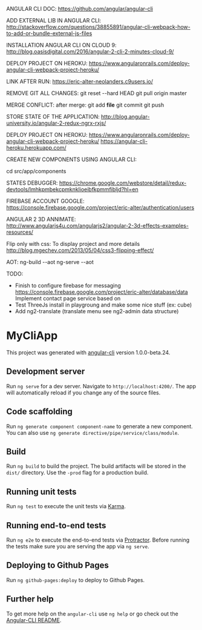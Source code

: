 ANGULAR CLI DOC:
https://github.com/angular/angular-cli

ADD EXTERNAL LIB IN ANGULAR CLI:
http://stackoverflow.com/questions/38855891/angular-cli-webpack-how-to-add-or-bundle-external-js-files

INSTALLATION ANGULAR CLI ON CLOUD 9:
http://blog.oasisdigital.com/2016/angular-2-cli-2-minutes-cloud-9/

DEPLOY PROJECT ON HEROKU:
https://www.angularonrails.com/deploy-angular-cli-webpack-project-heroku/

LINK AFTER RUN:
https://eric-alter-neolanders.c9users.io/


REMOVE GIT ALL CHANGES:
git reset --hard HEAD
git pull origin master

MERGE CONFLICT:
after merge:
git add __file__
git commit
git push

STORE STATE OF THE APPLICATION:
http://blog.angular-university.io/angular-2-redux-ngrx-rxjs/


DEPLOY PROJECT ON HEROKU:
https://www.angularonrails.com/deploy-angular-cli-webpack-project-heroku/
https://angular-cli-heroku.herokuapp.com/



CREATE NEW COMPONENTS USING ANGULAR CLI:

cd src/app/components

STATES DEBUGGER:
https://chrome.google.com/webstore/detail/redux-devtools/lmhkpmbekcpmknklioeibfkpmmfibljd?hl=en


FIREBASE ACCOUNT GOOGLE:
https://console.firebase.google.com/project/eric-alter/authentication/users


ANGULAR 2 3D ANNIMATE:
http://www.angularjs4u.com/angularjs2/angular-2-3d-effects-examples-resources/

Flip only with css: To display project and more details
http://blog.mgechev.com/2013/05/04/css3-flipping-effect/


AOT:
ng-build --aot
ng-serve --aot


TODO:
- Finish to configure firebase for messaging https://console.firebase.google.com/project/eric-alter/database/data
  Implement contact page service based on
- Test ThreeJs install in playgroung and make some nice stuff (ex: cube)
- Add ng2-translate (translate menu see ng2-admin data structure)


# MyCliApp

This project was generated with [angular-cli](https://github.com/angular/angular-cli) version 1.0.0-beta.24.

## Development server
Run `ng serve` for a dev server. Navigate to `http://localhost:4200/`. The app will automatically reload if you change any of the source files.




## Code scaffolding

Run `ng generate component component-name` to generate a new component. You can also use `ng generate directive/pipe/service/class/module`.

## Build

Run `ng build` to build the project. The build artifacts will be stored in the `dist/` directory. Use the `-prod` flag for a production build.

## Running unit tests

Run `ng test` to execute the unit tests via [Karma](https://karma-runner.github.io).

## Running end-to-end tests

Run `ng e2e` to execute the end-to-end tests via [Protractor](http://www.protractortest.org/).
Before running the tests make sure you are serving the app via `ng serve`.

## Deploying to Github Pages

Run `ng github-pages:deploy` to deploy to Github Pages.

## Further help

To get more help on the `angular-cli` use `ng help` or go check out the [Angular-CLI README](https://github.com/angular/angular-cli/blob/master/README.md).
